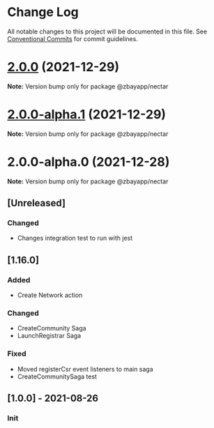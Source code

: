# Change Log

All notable changes to this project will be documented in this file.
See [Conventional Commits](https://conventionalcommits.org) for commit guidelines.

# [2.0.0](https://github.com/ZbayApp/monorepo/compare/@zbayapp/nectar@2.0.0-alpha.1...@zbayapp/nectar@2.0.0) (2021-12-29)

**Note:** Version bump only for package @zbayapp/nectar





# [2.0.0-alpha.1](https://github.com/ZbayApp/monorepo/compare/@zbayapp/nectar@2.0.0-alpha.0...@zbayapp/nectar@2.0.0-alpha.1) (2021-12-29)

**Note:** Version bump only for package @zbayapp/nectar





# 2.0.0-alpha.0 (2021-12-28)

**Note:** Version bump only for package @zbayapp/nectar






## [Unreleased]

### Changed

* Changes integration test to run with jest

## [1.16.0]

### Added

* Create Network action

### Changed

* CreateCommunity Saga
* LaunchRegistrar Saga

### Fixed

* Moved registerCsr event listeners to main saga
* CreateCommunitySaga test

## [1.0.0] - 2021-08-26

### Init
